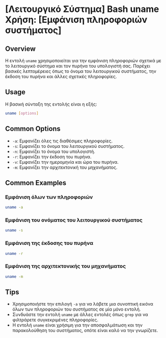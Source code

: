 # [Λειτουργικό Σύστημα] Bash uname Χρήση: [Εμφάνιση πληροφοριών συστήματος]

## Overview
Η εντολή `uname` χρησιμοποιείται για την εμφάνιση πληροφοριών σχετικά με το λειτουργικό σύστημα και τον πυρήνα του υπολογιστή σας. Παρέχει βασικές λεπτομέρειες όπως το όνομα του λειτουργικού συστήματος, την έκδοση του πυρήνα και άλλες σχετικές πληροφορίες.

## Usage
Η βασική σύνταξη της εντολής είναι η εξής:

```bash
uname [options]
```

## Common Options
- `-a`: Εμφανίζει όλες τις διαθέσιμες πληροφορίες.
- `-s`: Εμφανίζει το όνομα του λειτουργικού συστήματος.
- `-n`: Εμφανίζει το όνομα του υπολογιστή.
- `-r`: Εμφανίζει την έκδοση του πυρήνα.
- `-v`: Εμφανίζει την ημερομηνία και ώρα του πυρήνα.
- `-m`: Εμφανίζει την αρχιτεκτονική του μηχανήματος.

## Common Examples
### Εμφάνιση όλων των πληροφοριών
```bash
uname -a
```

### Εμφάνιση του ονόματος του λειτουργικού συστήματος
```bash
uname -s
```

### Εμφάνιση της έκδοσης του πυρήνα
```bash
uname -r
```

### Εμφάνιση της αρχιτεκτονικής του μηχανήματος
```bash
uname -m
```

## Tips
- Χρησιμοποιήστε την επιλογή `-a` για να λάβετε μια συνοπτική εικόνα όλων των πληροφοριών του συστήματος σε μία μόνο εντολή.
- Συνδυάστε την εντολή `uname` με άλλες εντολές όπως `grep` για να φιλτράρετε συγκεκριμένες πληροφορίες.
- Η εντολή `uname` είναι χρήσιμη για την αποσφαλμάτωση και την παρακολούθηση του συστήματος, οπότε είναι καλό να την γνωρίζετε.
